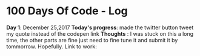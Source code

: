 # 100 Days Of Code - Log
**Day 1**: December 25,2017
**Today's progress**: made the twitter button tweet my quote instead of the codepen link
**Thoughts** : I was stuck on this a long time, the other parts are fine just need to fine tune it and submit it by tommorrow. Hopefully. 
Link to work:

